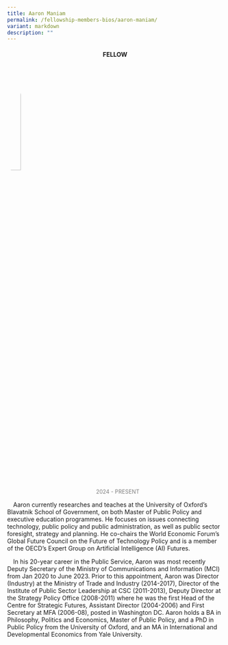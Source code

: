 ```yaml
---
title: Aaron Maniam
permalink: /fellowship-members-bios/aaron-maniam/
variant: markdown
description: ""
---
```

<style>

.fellow-image-pic {

border-radius: 50%;

height: 25% !important;

width: 25% !important;

}

fellow-img {

text-align: center;

}

  

.fellow-tenure {

text-align: center;

color: grey;

font-size: 0.9em;

}

p {

text-indent: 1em;

}

</style>

<h4 style="text-align:center;">FELLOW</h4>

  

<div class="fellow-img">

<img class="fellow-image-pic" src="/images/FellowshipImages/fellowships\_anghakseng\_2x.jpg">

<p class="fellow-tenure">2024 - PRESENT</p>

</div>

  

<p>

Aaron currently researches and teaches at the University of Oxford’s Blavatnik School of Government, on both Master of Public Policy and executive education programmes. He focuses on issues connecting technology, public policy and public administration, as well as public sector foresight, strategy and planning. He co-chairs the World Economic Forum’s Global Future Council on the Future of Technology Policy and is a member of the OECD’s Expert Group on Artificial Intelligence (AI) Futures.&nbsp;

</p>

  

<p>

In his 20-year career in the Public Service, Aaron was most recently Deputy Secretary of the Ministry of Communications and Information (MCI) from Jan 2020 to June 2023. Prior to this appointment, Aaron was Director (Industry) at the Ministry of Trade and Industry (2014-2017), Director of the Institute of Public Sector Leadership at CSC (2011-2013), Deputy Director at the Strategy Policy Office (2008-2011) where he was the first Head of the Centre for Strategic Futures, Assistant Director (2004-2006) and First Secretary at MFA (2006-08), posted in Washington DC. Aaron holds a BA in Philosophy, Politics and Economics, Master of Public Policy, and a PhD in Public Policy from the University of Oxford, and an MA in International and Developmental Economics from Yale University.&nbsp;

</p>